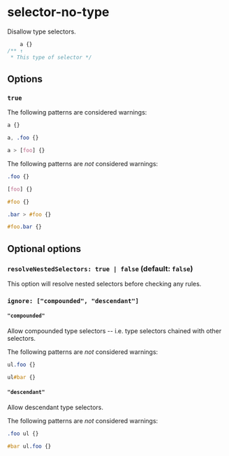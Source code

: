 # selector-no-type

Disallow type selectors.

```css
    a {}
/** ↑
 * This type of selector */
```

## Options

### `true`

The following patterns are considered warnings:

```css
a {}
```

```css
a, .foo {}
```

```css
a > [foo] {}
```

The following patterns are *not* considered warnings:

```css
.foo {}
```

```css
[foo] {}
```

```css
#foo {}
```

```css
.bar > #foo {}
```

```css
#foo.bar {}
```

## Optional options

### `resolveNestedSelectors: true | false` (default: `false`)

This option will resolve nested selectors before checking any rules.

### `ignore: ["compounded", "descendant"]`

#### `"compounded"`

Allow compounded type selectors -- i.e. type selectors chained with other selectors.

The following patterns are *not* considered warnings:

```css
ul.foo {}
```

```css
ul#bar {}
```

#### `"descendant"`

Allow descendant type selectors.

The following patterns are *not* considered warnings:

```css
.foo ul {}
```

```css
#bar ul.foo {}
```
